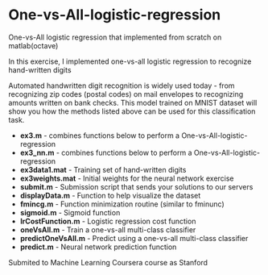 # One-vs-All-logistic-regression
One-vs-All logistic regression that implemented from scratch on matlab(octave)

In this exercise, I implemented one-vs-all logistic regression to recognize hand-written digits

Automated handwritten digit recognition is widely used today - 
from recognizing zip codes (postal codes) on mail envelopes to recognizing amounts written on bank checks.
This model trained on MNIST dataset will show you how the methods listed above can be used for this classification task.

- **ex3.m** - combines functions below to perform a One-vs-All-logistic-regression
- **ex3_nn.m** - combines functions below to perform a One-vs-All-logistic-regression
- **ex3data1.mat** - Training set of hand-written digits
- **ex3weights.mat** - Initial weights for the neural network exercise 
- **submit.m** - Submission script that sends your solutions to our servers 
- **displayData.m** - Function to help visualize the dataset
- **fmincg.m** - Function minimization routine (similar to fminunc) 
- **sigmoid.m** - Sigmoid function
- **lrCostFunction.m** - Logistic regression cost function
- **oneVsAll.m** - Train a one-vs-all multi-class classifier
- **predictOneVsAll.m** - Predict using a one-vs-all multi-class classifier
- **predict.m** - Neural network prediction function

Submited to Machine Learning Coursera course as Stanford
